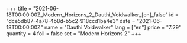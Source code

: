 +++
title = "2021-06-18T00:00:00Z_Modern_Horizons_2_Dauthi_Voidwalker_[en]_false"
id = "dce5db87-4a78-4b8d-b5c2-918ccd1ba4e3"
date = "2021-06-18T00:00:00Z"
name = "Dauthi Voidwalker"
lang = ["en"]
price = "7.29"
quantity = 4
foil = false
set = "Modern Horizons 2"
+++
